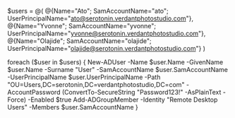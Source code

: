 $users = @(
    @{Name="Ato"; SamAccountName="ato"; UserPrincipalName="ato@serotonin.verdantphotostudio.com"},
    @{Name="Yvonne"; SamAccountName="yvonne"; UserPrincipalName="yvonne@serotonin.verdantphotostudio.com"},
    @{Name="Olajide"; SamAccountName="olajide"; UserPrincipalName="olajide@serotonin.verdantphotostudio.com"}
)

foreach ($user in $users) {
    New-ADUser -Name $user.Name -GivenName $user.Name -Surname "User" -SamAccountName $user.SamAccountName -UserPrincipalName $user.UserPrincipalName -Path "OU=Users,DC=serotonin,DC=verdantphotostudio,DC=com" -AccountPassword (ConvertTo-SecureString "Password123!" -AsPlainText -Force) -Enabled $true
    Add-ADGroupMember -Identity "Remote Desktop Users" -Members $user.SamAccountName
}
